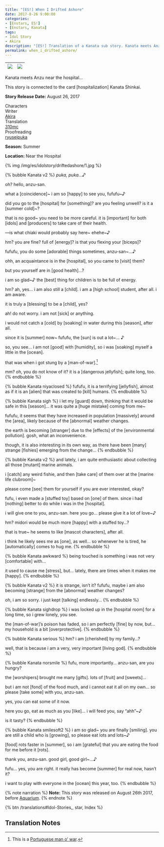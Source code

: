 ```yaml
---
title: "[ES!] When I Drifted Ashore"
date: 2017-8-26 9:00:00
categories:
- [Enstars, ES!]
- [Enstars, Kanata]
tags:
- Idol Story
- Akira
description: "[ES!] Translation of a Kanata sub story. Kanata meets Anzu near the hospital…"
permalink: when_i_drifted_ashore/
---
```


![](/img/es/idolstory/driftedashore/c1.jpg)|![](/img/es/idolstory/driftedashore/c2.jpg)
:-:|:-:

Kanata meets Anzu near the hospital…

This story is connected to the card [hospitalization] Kanata Shinkai.

<p class="releasedate"><b>Story Release Date:</b> August 26, 2017</p>

<div class="three-wrapper" style="--storyColor:#5ac189;--storyColor-rgb:90,193,137;--storyColor-h:147.4;--storyColor-s:45.4%;--storyColor-l:55.5%;">
    <div class="info-area">
        <div class="info">
            <div class="info-item characters">
                <div class="label">
                    Characters
                </div>
                <div class="value">
                <a href="/categories/Enstars/Kanata" character="Kanata"></a>
                </div>
            </div>
            <div class="info-item one">
                <div class="label">
                    Writer
                </div>
                <div class="value">
                    <a href="/tags/Akira/">Akira</a>
                </div>
            </div>
            <div class="info-item two">
                <div class="label">
                    Translation
                </div>
                <div class="value">
                    <a href="/about">310mc</a>
                </div>
            </div>
            <div class="info-item three">
                <div class="label">
                   Proofreading
                </div>
                <div class="value">
                    <a href="https://ryuseipuka.notion.site/proofed-by-ryuseipuka-020757643ea94baabea5e7d21f325a8b" target="_blank">ryuseipuka</a>
                </div>
            </div>
        </div>
    </div>
</div>

<!-- more -->

<div class="msr-season summer">
    <p><span><b>Season:</b> Summer</span></p>
</div>

<div class="msr-location">
    <p><span><b>Location:</b> Near the Hospital</span></p>
</div>

{% img /img/es/idolstory/driftedashore/1.jpg %}

{% bubble Kanata v2 %}
*puka, puka…♪*

oh? hello, anzu-san.

what a [coincidence]\~ i am so [happy] to see you, fufufu\~♪

did you go to the [hospital] for [something]? are you feeling unwell? is it a [summer cold]~?

that is no good~ you need to be more careful. it is [important] for both [idols] and [producers] to take care of their health.

—is what chiaki would probably say here\~ ehehe\~♪

hm? you are fine? full of [energy]? is that you flexing your [biceps]?

fufufu, you do some [adorable] things sometimes, anzu-san~…♪

ohh, an acquaintance is in the [hospital], so you came to [visit] them?

but you yourself are in [good health]…?

i am so glad~♪ the [best] thing for children is to be full of energy.

hm? ah, yes… i am also still a [child]. i am a [high school] student, after all. i am aware.

it is truly a [blessing] to be a [child], yes?

ah! do not worry. i am not [sick] or anything.

i would not catch a [cold] by [soaking] in water during this [season], after all.

since it is [summer] now~ fufufu, the [sun] is out a lot~… ♪

so, you see… i am not [good] with [humidity], so i was [soaking] myself a little in the [ocean].

that was when i got stung by a [man-of-war].[^1]

mm? oh, you do not know of it? it is a [dangerous jellyfish]; quite long, too.
{% endbubble %}

{% bubble Kanata niyaclosed %}
fufufu, it is a terrifying [jellyfish], almost as if it is an [alien] that was created to [kill] humans.
{% endbubble %}

{% bubble Kanata sigh %}
i let my [guard] down, thinking that it would be safe in this [season]… it was quite a [huge mistake] coming from me~

fufufu, it seems that they have increased in population [massively] around the [area], likely because of the [abnormal] weather changes.

the earth is becoming [stranger] due to the [effects] of the [environmental pollution]. gosh, what an inconvenience.

though, it is also interesting in its own way, as there have been [many] strange [fishies] emerging from the change…
{% endbubble %}

{% bubble Kanata v2 %}
and lately, i am quite enthusiastic about collecting all those [mutant] marine animals.

i [catch] any weird fishie, and then [take care] of them over at the [marine life clubroom]~

please come [see] them for yourself if you are ever interested, okay?

fufu, i even made a [stuffed toy] based on [one] of them. since i had [nothing] better to do while i was in the [hospital].

i will give one to you, anzu-san. here you go… please give it a lot of love~♪

hm? midori would be much more [happy] with a stuffed toy…?

that is true~ he seems to like [mascot characters], after all.

i think he likely sees me as [one], as well… so whenever he is tired, he [automatically] comes to hug me.
{% endbubble %}

{% bubble Kanata awkward %}
being touched is something i was not very [comfortable] with…

it used to cause me [stress], but… lately, there are times when it makes me [happy].
{% endbubble %}

{% bubble Kanata v2 %}
it is strange, isn’t it? fufufu, maybe i am also becoming [strange] from the [abnormal] weather changes?

oh, i am so sorry. i just kept [talking] endlessly…
{% endbubble %}

{% bubble Kanata sighdrop %}
i was locked up in the [hospital room] for a long time, so i grew lonely, you see.

the [man-of-war]’s poison has faded, so i am perfectly [fine] by now, but… my household is a bit [overprotective].
{% endbubble %}

{% bubble Kanata serious %}
hm? i am [cherished] by my family…?

well, that is because i am a very, very important [living god].
{% endbubble %}

{% bubble Kanata norsmile %}
fufu, more importantly… anzu-san, are you hungry?

the [worshipers] brought me many [gifts]. lots of [fruit] and [sweets]…

but i am not [fond] of the food much, and i cannot eat it all on my own… so please [take some] with you, anzu-san.

yes, you can eat some of it now.

here you go, eat as much as you [like]… i will feed you, say “ahh”~♪

is it tasty?
{% endbubble %}

{% bubble Kanata smilesoft2 %}
i am so glad\~ you are finally [smiling]. you are still a child who is [growing], so please eat lots and lots\~♪

[food] rots faster in [summer], so i am [grateful] that you are eating the food for me before it [rots].

thank you, anzu-san. good girl, good girl~…♪

fufu… yes, you are right. it really has become [summer] for real now, hasn’t it?

i want to play with everyone in the [ocean] this year, too.
{% endbubble %}

{% note narration %}
**Note:** This story was released on August 26th 2017, before <a href="/aquarium" target="_blank">Aquarium</a>.
{% endnote %}

<div toc>{% btn /translations#Idol-Stories,, star, Index %}</div>

## Translation Notes
[^1]: This is a <a href="https://en.wikipedia.org/wiki/Portuguese_man_o%27_war" target="_blank">Portuguese man o’ war</a>.
